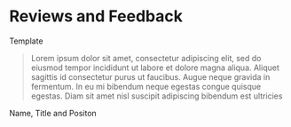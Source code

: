 
# Reviews and Feedback

Template

> Lorem ipsum dolor sit amet, consectetur adipiscing elit, sed do eiusmod tempor incididunt ut labore et dolore magna aliqua. Aliquet sagittis id consectetur purus ut faucibus. Augue neque gravida in fermentum. In eu mi bibendum neque egestas congue quisque egestas. Diam sit amet nisl suscipit adipiscing bibendum est ultricies 

Name, Title and Positon